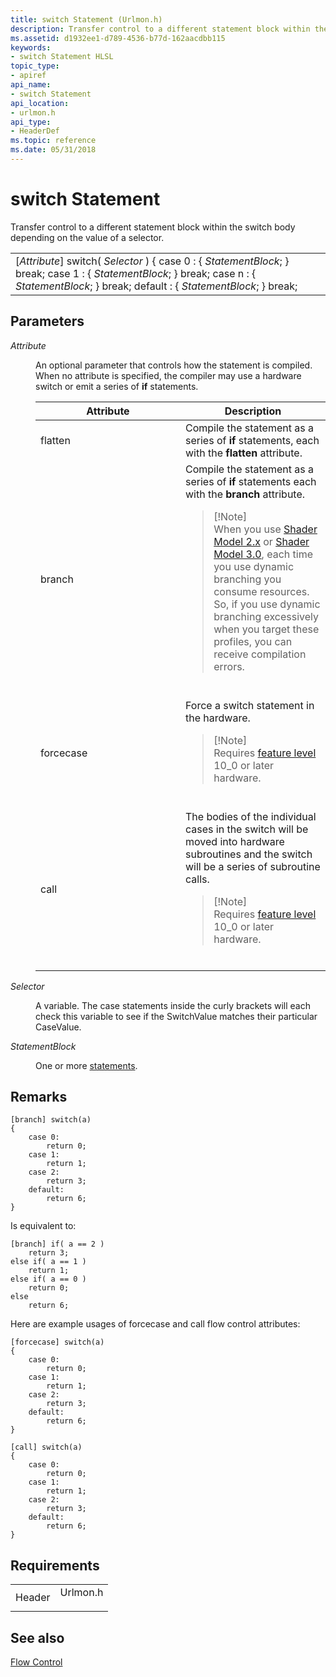 ```yaml
---
title: switch Statement (Urlmon.h)
description: Transfer control to a different statement block within the switch body depending on the value of a selector.
ms.assetid: d1932ee1-d789-4536-b77d-162aacdbb115
keywords:
- switch Statement HLSL
topic_type:
- apiref
api_name:
- switch Statement
api_location:
- urlmon.h
api_type:
- HeaderDef
ms.topic: reference
ms.date: 05/31/2018
---
```


# switch Statement

Transfer control to a different statement block within the switch body depending on the value of a selector.



|                                                                                                                                                                                                                                 |
|---------------------------------------------------------------------------------------------------------------------------------------------------------------------------------------------------------------------------------|
| \[*Attribute*\] switch( *Selector* ) {   case 0 :     { *StatementBlock*; }   break;   case 1 :     { *StatementBlock*; }   break;   case n :     { *StatementBlock*; }   break;   default :     { *StatementBlock*; }   break; |



 

## Parameters

<dl> <dt>

<span id="Attribute"></span><span id="attribute"></span><span id="ATTRIBUTE"></span>*Attribute*
</dt> <dd>

An optional parameter that controls how the statement is compiled. When no attribute is specified, the compiler may use a hardware switch or emit a series of **if** statements.



<table>
<colgroup>
<col style="width: 50%" />
<col style="width: 50%" />
</colgroup>
<thead>
<tr class="header">
<th>Attribute</th>
<th>Description</th>
</tr>
</thead>
<tbody>
<tr class="odd">
<td>flatten</td>
<td>Compile the statement as a series of <strong>if</strong> statements, each with the <strong>flatten</strong> attribute.</td>
</tr>
<tr class="even">
<td>branch</td>
<td>Compile the statement as a series of <strong>if</strong> statements each with the <strong>branch</strong> attribute.
<blockquote>
[!Note]<br />
When you use <a href="dx-graphics-hlsl-sm2.md">Shader Model 2.x</a> or <a href="dx-graphics-hlsl-sm3.md">Shader Model 3.0</a>, each time you use dynamic branching you consume resources. So, if you use dynamic branching excessively when you target these profiles, you can receive compilation errors.
</blockquote>
<br/></td>
</tr>
<tr class="odd">
<td>forcecase</td>
<td>Force a switch statement in the hardware.
<blockquote>
[!Note]<br />
Requires <a href="https://docs.microsoft.com/windows/desktop/direct3d11/overviews-direct3d-11-devices-downlevel-intro">feature level</a> 10_0 or later hardware.
</blockquote>
<br/></td>
</tr>
<tr class="even">
<td>call</td>
<td>The bodies of the individual cases in the switch will be moved into hardware subroutines and the switch will be a series of subroutine calls.
<blockquote>
[!Note]<br />
Requires <a href="https://docs.microsoft.com/windows/desktop/direct3d11/overviews-direct3d-11-devices-downlevel-intro">feature level</a> 10_0 or later hardware.
</blockquote>
<br/></td>
</tr>
</tbody>
</table>



 

</dd> <dt>

<span id="Selector"></span><span id="selector"></span><span id="SELECTOR"></span>*Selector*
</dt> <dd>

A variable. The case statements inside the curly brackets will each check this variable to see if the SwitchValue matches their particular CaseValue.

</dd> <dt>

<span id="StatementBlock"></span><span id="statementblock"></span><span id="STATEMENTBLOCK"></span>*StatementBlock*
</dt> <dd>

One or more [statements](dx-graphics-hlsl-statement-blocks.md).

</dd> </dl>

## Remarks


```
[branch] switch(a)
{
    case 0:
        return 0; 
    case 1:
        return 1; 
    case 2:
        return 3; 
    default:
        return 6; 
}
```



Is equivalent to:


```
[branch] if( a == 2 )
    return 3;
else if( a == 1 )
    return 1;
else if( a == 0 )
    return 0;
else
    return 6;
```



Here are example usages of forcecase and call flow control attributes:


```
[forcecase] switch(a)
{
    case 0:
        return 0; 
    case 1:
        return 1; 
    case 2:
        return 3; 
    default:
        return 6; 
}

[call] switch(a)
{
    case 0:
        return 0; 
    case 1:
        return 1; 
    case 2:
        return 3; 
    default:
        return 6; 
}
```



## Requirements



|                   |                                                                                     |
|-------------------|-------------------------------------------------------------------------------------|
| Header<br/> | <dl> <dt>Urlmon.h</dt> </dl> |



## See also

<dl> <dt>

[Flow Control](dx-graphics-hlsl-flow-control.md)
</dt> </dl>

 

 





